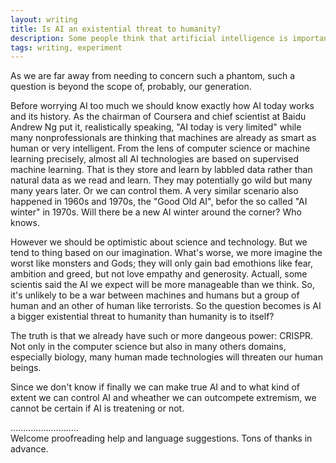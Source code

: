 ```yaml
---
layout: writing
title: Is AI an existential threat to humanity?
description: Some people think that artificial intelligence is important to the development of society, while others think that it has negative effects on society. Discuss both these views and give your opinion.
tags: writing, experiment
---
```


  As we are far away from needing to concern such a phantom, such a question is beyond the scope of, probably, our generation.

  Before worrying AI too much we should know exactly how AI today works and its history. As the chairman of Coursera and chief scientist at Baidu Andrew Ng put it, realistically speaking, "AI today is very limited" while many nonprofessionals are thinking that machines are already as smart as human or very intelligent. From the lens of computer science or machine learning precisely, almost all AI technologies are based on supervised machine learning. That is they store and learn by labbled data rather than natural data as we read and learn. They may potentially go wild but many many years later. Or we can control them. A very similar scenario also happened in 1960s and 1970s, the "Good Old AI", befor the so called "AI winter" in 1970s. Will there be a new AI winter around the corner? Who knows.

  However we should be optimistic about science and technology. But we tend to thing based on our imagination. What's worse, we more imagine the worst like monsters and Gods; they will only gain bad emothions like fear, ambition and greed, but not love empathy and generosity. Actuall, some scientis said the AI we expect will be more manageable than we think. So, it's unlikely to be a war between machines and humans but a group of human and an other of human like terrorists. So the question becomes is AI a bigger existential threat to humanity than humanity is to itself?

  The truth is that we already have such or more dangeous power: CRISPR. Not only in the computer science but also in many others domains, especially biology, many human made technologies will threaten our human beings. 

  Since we don't know if finally we can make true AI and to what kind of extent we can control AI and wheather we can outcompete extremism, we cannot be certain if AI is treatening or not.

...........................     
Welcome proofreading help and language suggestions. Tons of thanks in advance.


